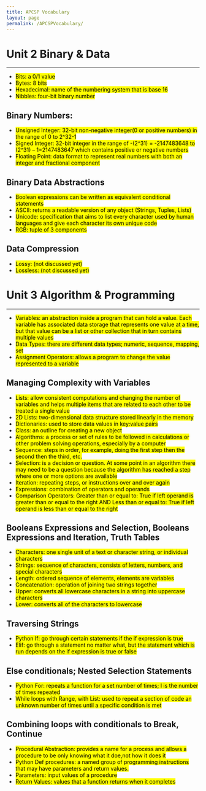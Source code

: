 ```yaml
---
title: APCSP Vocabulary 
layout: page
permalink: /APCSPVocabulary/
---
```

# Unit 2 Binary & Data 
---------------
- <mark>Bits:<mark> a 0/1 value
- <mark>Bytes:<mark> 8 bits
- <mark>Hexadecimal:<mark> name of the numbering system that is base 16
- <mark>Nibbles:<mark> four-bit binary number

## Binary Numbers:
- <mark>Unsigned Integer:<mark> 32-bit non-negative integer(0 or positive numbers) in the range of 0 to 2^32-1
- <mark>Signed Integer:<mark> 32-bit integer in the range of -(2^31) = -2147483648 to (2^31) – 1=2147483647 which contains positive or negative numbers
- <mark>Floating Point:<mark>  data format to represent real numbers with both an integer and fractional component

## Binary Data Abstractions
- <mark>Boolean<mark> expressions can be written as equivalent conditional statements
- <mark>ASCII:<mark> returns a readable version of any object (Strings, Tuples, Lists)
- <mark>Unicode:<mark> specification that aims to list every character used by human languages and give each character its own unique code
- <mark>RGB:<mark> tuple of 3 components

## Data Compression
- <mark>Lossy: <mark> (not discussed yet)
- <mark>Lossless:<mark> (not discussed yet)

# Unit 3 Algorithm & Programming  
-------------------
- <mark>Variables:<mark> an abstraction inside a program that can hold a value. Each variable has associated data storage that represents one value at a time, but that value can be a list or other collection that in turn contains multiple values
- <mark>Data Types:<mark> there are different data types; numeric, sequence, mapping, set 
- <mark>Assignment Operators:<mark> allows a program to change the value represented to a variable

## Managing Complexity with Variables 

- <mark>Lists:<mark> allow consistent computations and changing the number of variables and helps multiple items that are related to each other to be treated a single value
- <mark>2D Lists:<mark>  two-dimensional data structure stored linearly in the memory 
- <mark>Dictionaries:<mark> used to store data values in key:value pairs 
- <mark>Class:<mark> an outline for creating a new object
- <mark>Algorithms:<mark> a process or set of rules to be followed in calculations or other problem solving operations, especially by a computer
- <mark>Sequence:<mark> steps in order, for example, doing the first step then the second then the third, etc. 
- <mark>Selection:<mark> is a decision or question. At some point in an algorithm there may need to be a question because the algorithm has reached a step where one or more options are available
- <mark>Iteration:<mark> repeating steps, or instructions over and over again
- <mark>Expressions:<mark> combination of operators and operands
- <mark>Comparison Operators:<mark> Greater than or equal to: True if left operand is greater than or equal to the right AND Less than or equal to: True if left operand is less than or equal to the right

## Booleans Expressions and Selection, Booleans Expressions and Iteration, Truth Tables

- <mark>Characters:<mark> one single unit of a text or character string, or individual characters 
- <mark>Strings:<mark> sequence of characters, consists of letters, numbers, and special characters
- <mark>Length:<mark> ordered sequence of elements, elements are variables
- <mark>Concatenation:<mark> operation of joining two strings together
- <mark>Upper:<mark> converts all lowercase characters in a string into uppercase characters 
- <mark>Lower:<mark> converts all of the characters to lowercase

## Traversing Strings

- <mark>Python If:<mark> go through certain statements if the if expression is true
- <mark>Elif:<mark> go through a statement no matter what, but the statement which is run depends on the if expression is true or false

## Else conditionals; Nested Selection Statements

- <mark>Python For:<mark> repeats a function for a set number of times; I is the number of times repeated 
- <mark>While loops with Range, with List:<mark> used to repeat a section of code an unknown number of times until a specific condition is met

## Combining loops with conditionals to Break, Continue

- <mark>Procedural Abstraction:<mark> provides a name for a process and allows a procedure to be only knowing what it doe,not how it does it
- <mark>Python Def procedures:<mark> a named group of programming instructions that may have parameters and return values.
- <mark>Parameters:<mark> input values of a procedure
- <mark>Return Values:<mark> values that a function returns when it completes